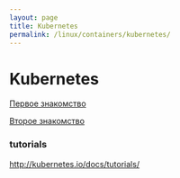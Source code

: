 ```yaml
---
layout: page
title: Kubernetes
permalink: /linux/containers/kubernetes/
---
```



# Kubernetes


[Первое знакомство](/linux/containers/kubernetes/first-look/)  


[Второе знакомство](/linux/containers/kubernetes/second-look/)  



### tutorials
http://kubernetes.io/docs/tutorials/

